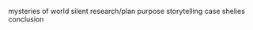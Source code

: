 mysteries of world
silent
research/plan
purpose
storytelling
case shelies
conclusion
<!---
Anikvis/Anikvis is a ✨ special ✨ repository because its `README.md` (this file) appears on your GitHub profile.
You can click the Preview link to take a look at your changes.
--->
